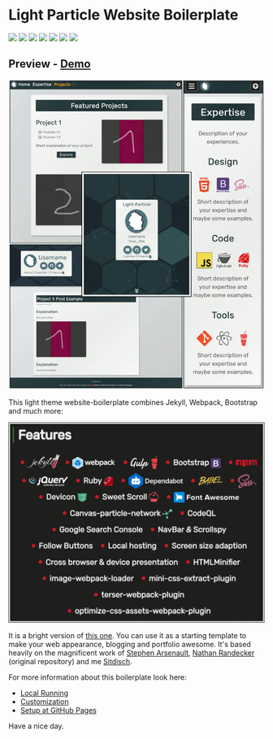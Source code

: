 # Light Particle Website Boilerplate
<a href="https://github.com/mythemeway/Light-Particle/actions?query=workflow%3ACodeQL" title="Explore it" target="_blank"><img src="https://img.shields.io/github/workflow/status/mythemeway/Light-Particle/CodeQL?logo=github&label=CodeQL" /></a>
<a href="https://github.com/mythemeway/Light-Particle/deployments/activity_log?environment=github-pages" title="Explore it" target="_blank"><img src="https://img.shields.io/github/deployments/mythemeway/Light-Particle/github-pages?logo=github&label=State" /></a>
<img src="https://img.shields.io/github/checks-status/mythemeway/Light-Particle/master?logo=github&label=Checks" />
<a title="Check it out" target="_blank" href="https://mythemeway.github.io/Light-Particle/"><img src="https://img.shields.io/website?url=https%3A%2F%2Fmythemeway.github.io/Light-Particle&label=Website" /></a>
<a title="Check it out" target="_blank" href="https://observatory.mozilla.org/analyze/mythemeway.github.io?third-party=false"><img src="https://img.shields.io/mozilla-observatory/grade/mythemeway.github.io?logo=mozilla&label=Observatory" /></a>
<img src="https://img.shields.io/github/repo-size/mythemeway/Light-Particle?label=Repo Size" />
<img src="https://img.shields.io/github/repo-size/mythemeway/mythemeway.github.io?label=Build Size" />

## Preview - [Demo](https://mythemeway.github.io/Light-Particle/ "Go there")

<a title="Go there" target="_blank" href="https://mythemeway.github.io/Light-Particle/"><img alt="Light-Particle" src="https://raw.githubusercontent.com/sitdisch/cloud/master/gifs/Light_collage.gif" ></a>

This light theme website-boilerplate combines Jekyll, Webpack, Bootstrap and much more: 

<a title="Go there" target="_blank" href="https://sitdisch.github.io/mythemeway/2020/11/01/light-particle.html#features"><img alt="Particle-Features" src="https://raw.githubusercontent.com/sitdisch/cloud/master/images/particle-features.png" ></a>

It is a bright version of [this one](https://github.com/sitdisch/Dark-Particle "Go there"). You can use it as a starting template to make your web appearance, blogging and portfolio awesome. It's based heavily on the magnificent work of [Stephen Arsenault](https://github.com/s-arsenault/s-arsenault.github.io "Go there"), [Nathan Randecker](https://github.com/nrandecker/particle "Go there") (original repository) and me [Sitdisch](https://github.com/sitdisch "Go there").

For more information about this boilerplate look here:
- [Local Running](https://sitdisch.github.io/mythemeway/2020/11/01/light-particle.html#local-running "Go there")
- [Customization](https://sitdisch.github.io/mythemeway/2020/11/01/light-particle.html#customization "Go there")
- [Setup at GitHub Pages](https://sitdisch.github.io/mythemeway/2020/11/01/light-particle.html#setup-at-github-pages "Go there")

Have a nice day.
